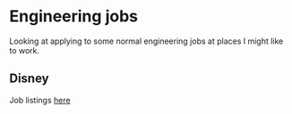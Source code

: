 # Engineering jobs

Looking at applying to some normal engineering jobs at places I might like to work.

## Disney

Job listings [here](https://jobs.disneycareers.com/location/seattle-jobs/391-1635-24091/6252001-5815135-5809844/4)
